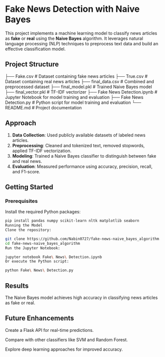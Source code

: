 # Fake News Detection with Naive Bayes

This project implements a machine learning model to classify news articles as **fake** or **real** using the **Naive Bayes** algorithm. It leverages natural language processing (NLP) techniques to preprocess text data and build an effective classification model.

## Project Structure

├── Fake.csv # Dataset containing fake news articles
├── True.csv # Dataset containing real news articles
├── final_data.csv # Combined and preprocessed dataset
├── final_model.pkl # Trained Naive Bayes model
├── final_vector.pkl # TF-IDF vectorizer
├── Fake News Detection.ipynb # Jupyter Notebook for model training and evaluation
├── Fake News Detection.py # Python script for model training and evaluation
└── README.md # Project documentation

## Approach

1. **Data Collection**: Used publicly available datasets of labeled news articles.
2. **Preprocessing**: Cleaned and tokenized text, removed stopwords, applied TF-IDF vectorization.
3. **Modeling**: Trained a Naive Bayes classifier to distinguish between fake and real news.
4. **Evaluation**: Measured performance using accuracy, precision, recall, and F1-score.

## Getting Started

### Prerequisites

Install the required Python packages:

```bash
pip install pandas numpy scikit-learn nltk matplotlib seaborn
Running the Model
Clone the repository:

git clone https://github.com/Nabin0727/fake-news-naive_bayes_algorithm.git
cd fake-news-naive_bayes_algorithm
Run the Jupyter Notebook:

jupyter notebook Fake\ News\ Detection.ipynb
Or execute the Python script:

python Fake\ News\ Detection.py
```
## Results
The Naive Bayes model achieves high accuracy in classifying news articles as fake or real.

## Future Enhancements
Create a Flask API for real-time predictions.

Compare with other classifiers like SVM and Random Forest.

Explore deep learning approaches for improved accuracy.
